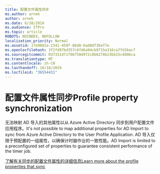 ```yaml
---
title: 配置文件属性同步
ms.author: arnek
author: arnek
ms.date: 6/20/2018
ms.audience: ITPro
ms.topic: article
ROBOTS: NOINDEX, NOFOLLOW
localization_priority: Normal
ms.assetid: 17e9882a-2341-459f-86d8-6ad8df3bef7e
ms.openlocfilehash: 3f2fd97bd357c6fd6a94cb9715a316ca7fd1bacf
ms.sourcegitcommit: 037331d71f06750d972c0b6278b23bb15c4806ca
ms.translationtype: MT
ms.contentlocale: zh-CN
ms.lasthandoff: 10/18/2019
ms.locfileid: "36554431"
---
```

# <a name="profile-property-synchronization"></a><span data-ttu-id="78268-102">配置文件属性同步</span><span class="sxs-lookup"><span data-stu-id="78268-102">Profile property synchronization</span></span>

<span data-ttu-id="78268-103">无法映射 AD 导入的其他属性以从 Azure Active Directory 同步到用户配置文件应用程序。</span><span class="sxs-lookup"><span data-stu-id="78268-103">It's not possible to map additional properties for AD Import to sync from Azure Active Directory to the User Profile Application.</span></span> <span data-ttu-id="78268-104">AD 导入仅限于预配置的一组属性，以确保计时器作业的一致性能。</span><span class="sxs-lookup"><span data-stu-id="78268-104">AD Import is limited to a preconfigured set of properties to guarantee consistent performance of the timer job.</span></span>
  
[<span data-ttu-id="78268-105">了解有关同步的配置文件属性的详细信息</span><span class="sxs-lookup"><span data-stu-id="78268-105">Learn more about the profile properties that sync</span></span>](https://go.microsoft.com/fwlink/?linkid=875671)
  

